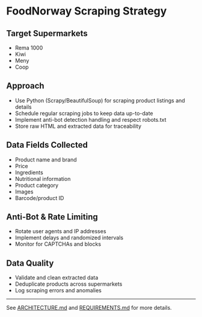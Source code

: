 # FoodNorway Scraping Strategy

## Target Supermarkets
- Rema 1000
- Kiwi
- Meny
- Coop

## Approach
- Use Python (Scrapy/BeautifulSoup) for scraping product listings and details
- Schedule regular scraping jobs to keep data up-to-date
- Implement anti-bot detection handling and respect robots.txt
- Store raw HTML and extracted data for traceability

## Data Fields Collected
- Product name and brand
- Price
- Ingredients
- Nutritional information
- Product category
- Images
- Barcode/product ID

## Anti-Bot & Rate Limiting
- Rotate user agents and IP addresses
- Implement delays and randomized intervals
- Monitor for CAPTCHAs and blocks

## Data Quality
- Validate and clean extracted data
- Deduplicate products across supermarkets
- Log scraping errors and anomalies

---
See [ARCHITECTURE.md](./ARCHITECTURE.md) and [REQUIREMENTS.md](./REQUIREMENTS.md) for more details.